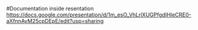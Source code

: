 #Documentation inside resentation
https://docs.google.com/presentation/d/1m_esO_VhLrlXUGPfgdIHleCRE0-aXfnnAyM25cpDEpE/edit?usp=sharing